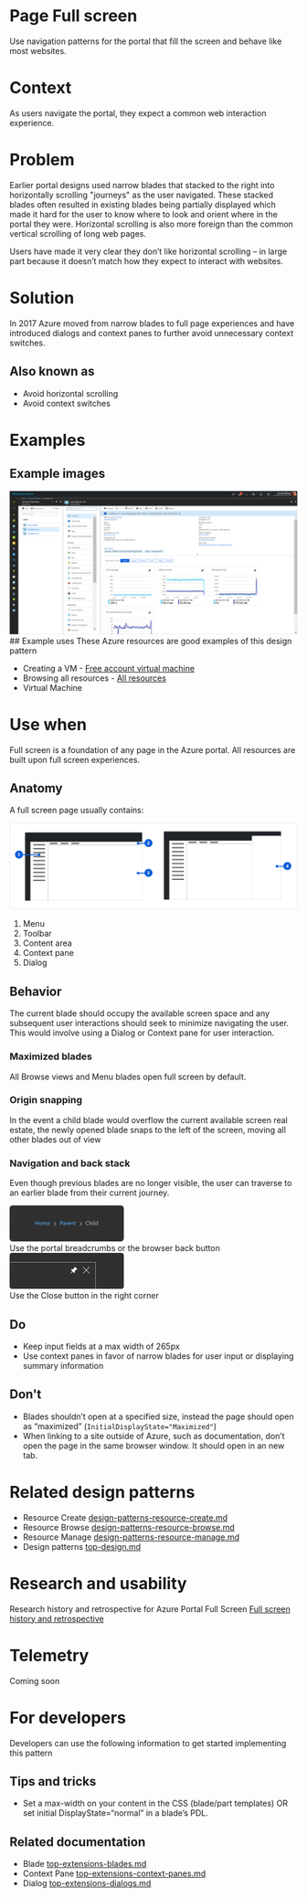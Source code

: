 <a name="page-full-screen"></a>
# Page Full screen
Use navigation patterns for the portal that fill the screen and behave like most websites.

<a name="context"></a>
# Context
As users navigate the portal, they expect a common web interaction experience. 

<a name="problem"></a>
# Problem
Earlier portal designs used narrow blades that stacked to the right into horizontally scrolling "journeys" as the user navigated.  These stacked blades often resulted in existing blades being partially displayed which made it hard for the user to know where to look and orient where in the portal they were.  Horizontal scrolling is also more foreign than the common vertical scrolling of long web pages.  

Users have made it very clear they don’t like horizontal scrolling – in large part because it doesn’t match how they expect to interact with websites.   

<a name="solution"></a>
# Solution
In 2017 Azure moved from narrow blades to full page experiences and have introduced dialogs and context panes to further avoid unnecessary context switches.

<a name="solution-also-known-as"></a>
## Also known as

-   Avoid horizontal scrolling
-   Avoid context switches

<a name="examples"></a>
# Examples

<a name="examples-example-images"></a>
## Example images

<div style="max-width:800px">
<img alttext="Full screen sample" src="../media/design-patterns-page-fullscreen/Full-screen-1.png"  />
</div>
<a name="examples-example-uses"></a>
## Example uses
These Azure resources are good examples of this design pattern 

* Creating a VM - [Free account virtual machine](https://rc.portal.azure.com/#create/microsoft.freeaccountvirtualmachine)
* Browsing all resources - [All resources](https://rc.portal.azure.com/#blade/HubsExtension/ArtBrowseBlade/resourceType/Microsoft.Resources%2Fresources)
* Virtual Machine 

<a name="use-when"></a>
# Use when
Full screen is a foundation of any page in the Azure portal. All resources are built upon full screen experiences.


<a name="use-when-anatomy"></a>
## Anatomy
A full screen page usually contains:

<div style="max-width:800px">
<img alttext="Full screen anotomy" src="../media/design-patterns-page-fullscreen/FS_1_Anatomy.png"  />
</div>

1. Menu
2. Toolbar
3. Content area
4. Context pane
5. Dialog

<a name="use-when-behavior"></a>
## Behavior
The current blade should occupy the available screen space and any subsequent user interactions should seek to minimize navigating the user.  This would involve using a Dialog or Context pane for user interaction.

<a name="use-when-behavior-maximized-blades"></a>
### Maximized blades
All Browse views and Menu blades open full screen by default.

<a name="use-when-behavior-origin-snapping"></a>
### Origin snapping
In the event a child blade would overflow the current available screen real estate, the newly opened blade snaps to the left of the screen, moving all other blades out of view

<a name="use-when-behavior-navigation-and-back-stack"></a>
### Navigation and back stack
Even though previous blades are no longer visible, the user can traverse to an earlier blade from their current journey.
<div style="max-width:200px">
<img alttext="Breadcrumb" src="../media/design-patterns-page-fullscreen/FS_2_Breadcrumbs@2x-400x126.png" />
</div>
Use the portal breadcrumbs or the browser back button

<div style="max-width:200px">
<img alttext="Close blade" src="../media/design-patterns-page-fullscreen/FS_3_X@2x-400x126.png" />
</div>
Use the Close button in the right corner


<a name="use-when-do"></a>
## Do

* Keep input fields at a max width of 265px
* Use context panes in favor of narrow blades for user input or displaying summary information  

<a name="use-when-don-t"></a>
## Don&#39;t

* Blades shouldn’t open at a specified size, instead the page should open as “maximized” (`InitialDisplayState="Maximized"`)
* When linking to a site outside of Azure, such as documentation, don’t open the page in the same browser window. It should open in an new tab.

<a name="related-design-patterns"></a>
# Related design patterns

* Resource Create [design-patterns-resource-create.md](design-patterns-resource-create.md)
* Resource Browse [design-patterns-resource-browse.md](design-patterns-resource-browse.md)
* Resource Manage [design-patterns-resource-manage.md](design-patterns-resource-manage.md)
* Design patterns [top-design.md](top-design.md)

<a name="research-and-usability"></a>
# Research and usability

Research history and retrospective for Azure Portal Full Screen
[Full screen history and retrospective](https://microsoft.sharepoint.com/:p:/r/teams/azureteams/aapt/azureux/portalfx/_layouts/15/Doc.aspx?sourcedoc=%7B78bf3a97-2ccc-4920-886d-ce508980c3d8%7D&action=default)

<a name="telemetry"></a>
# Telemetry
Coming soon

<a name="for-developers"></a>
# For developers
Developers can use the following information to get started implementing this pattern

<a name="for-developers-tips-and-tricks"></a>
## Tips and tricks

* Set a max-width on your content in the CSS (blade/part templates) OR set initial DisplayState=“normal” in a blade’s PDL. 

<a name="for-developers-related-documentation"></a>
## Related documentation

* Blade [top-extensions-blades.md](top-extensions-blades.md)
* Context Pane [top-extensions-context-panes.md](top-extensions-context-panes.md)
* Dialog [top-extensions-dialogs.md](top-extensions-dialogs.md)
